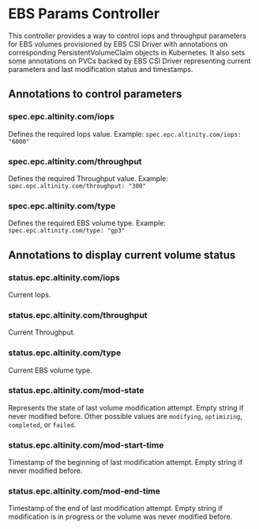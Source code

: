 # EBS Params Controller

This controller provides a way to control iops and throughput parameters for EBS volumes
provisioned by EBS CSI Driver with annotations on corresponding PersistentVolumeClaim objects in Kubernetes.
It also sets some annotations on PVCs backed by EBS CSI Driver representing current parameters and last modification status and timestamps.

## Annotations to control parameters

### spec.epc.altinity.com/iops

Defines the required Iops value. Example: `spec.epc.altinity.com/iops: "6000"`

### spec.epc.altinity.com/throughput

Defines the required Throughput value. Example: `spec.epc.altinity.com/throughput: "300"`

### spec.epc.altinity.com/type

Defines the required EBS volume type. Example: `spec.epc.altinity.com/type: "gp3"`

## Annotations to display current volume status

### status.epc.altinity.com/iops

Current Iops.

### status.epc.altinity.com/throughput

Current Throughput.

### status.epc.altinity.com/type

Current EBS volume type.

### status.epc.altinity.com/mod-state

Represents the state of last volume modification attempt. Empty string if never modified before. Other possible values are `modifying`, `optimizing`, `completed`, or `failed`.

### status.epc.altinity.com/mod-start-time

Timestamp of the beginning of last modification attempt. Empty string if never modified before.

### status.epc.altinity.com/mod-end-time

Timestamp of the end of last modification attempt. Empty string if modification is in progress or the volume was never modified before.   

